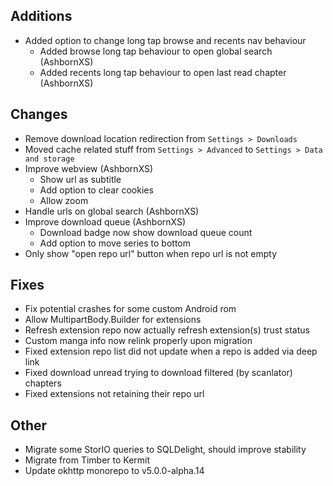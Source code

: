 <!-- Formatting
## Additions

## Changes

## Fixes

## Other
-->
## Additions
- Added option to change long tap browse and recents nav behaviour
  - Added browse long tap behaviour to open global search (AshbornXS)
  - Added recents long tap behaviour to open last read chapter (AshbornXS)

## Changes
- Remove download location redirection from `Settings > Downloads`
- Moved cache related stuff from `Settings > Advanced` to `Settings > Data and storage`
- Improve webview (AshbornXS)
  - Show url as subtitle
  - Add option to clear cookies
  - Allow zoom
- Handle urls on global search (AshbornXS)
- Improve download queue (AshbornXS)
  - Download badge now show download queue count
  - Add option to move series to bottom
- Only show "open repo url" button when repo url is not empty

## Fixes
- Fix potential crashes for some custom Android rom
- Allow MultipartBody.Builder for extensions
- Refresh extension repo now actually refresh extension(s) trust status
- Custom manga info now relink properly upon migration
- Fixed extension repo list did not update when a repo is added via deep link
- Fixed download unread trying to download filtered (by scanlator) chapters
- Fixed extensions not retaining their repo url

## Other
- Migrate some StorIO queries to SQLDelight, should improve stability
- Migrate from Timber to Kermit
- Update okhttp monorepo to v5.0.0-alpha.14
